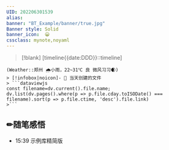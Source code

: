 ```yaml
---
UID: 202206301539 
alias:
banner: "BT_Example/banner/true.jpg"
Banner style: Solid
banner_icon:  😀
cssclass: mynote,noyaml
---
```

> [!blank] 
> [timeline{{date:DDD}}::timeline]
```ad-flex
(Weather::郑州 🌧小雨，22~31℃ 良 微风习习🌒)
> [!infobox|noicon]- 🔖 当天创建的文件
> ```dataviewjs 
const filename=dv.current().file.name;
dv.list(dv.pages().where(p => p.file.cday.toISODate() === filename).sort(p => p.file.ctime, 'desc').file.link) 
>```
```
## ✏随笔感悟


- 15:39 示例库精简版